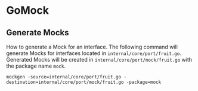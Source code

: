 # GoMock

## Generate Mocks

How to generate a Mock for an interface.
The following command will generate Mocks for interfaces located in `internal/core/port/fruit.go`.
Generated Mocks will be created in `internal/core/port/mock/fruit.go` with the package name `mock`.

```shell
mockgen -source=internal/core/port/fruit.go -destination=internal/core/port/mock/fruit.go -package=mock
```
